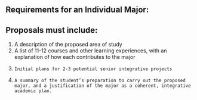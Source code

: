 ##  Requirements for an Individual Major:

##  Proposals must include:

  1. A description of the proposed area of study 
  2. A list of 11-12 courses and other learning experiences, with an explanation of how each contributes to the major 
  3.     Initial plans for 2-3 potential senior integrative projects

  4.     A summary of the student’s preparation to carry out the proposed major, and a justification of the major as a coherent, integrative academic plan.


